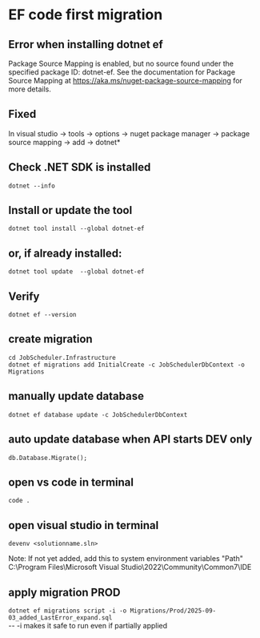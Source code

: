 # EF code first migration

## Error when installing dotnet ef
Package Source Mapping is enabled, but no source found under the specified package ID: dotnet-ef. See the documentation for Package Source Mapping at https://aka.ms/nuget-package-source-mapping for more details.

## Fixed
In visual studio -> tools -> options -> nuget package manager -> package source mapping -> add -> dotnet*

## Check .NET SDK is installed
```dotnet --info```

## Install or update the tool
```dotnet tool install --global dotnet-ef```

## or, if already installed:
```dotnet tool update  --global dotnet-ef```

## Verify
```dotnet ef --version```


## create migration 
```cd JobScheduler.Infrastructure```  
```dotnet ef migrations add InitialCreate -c JobSchedulerDbContext -o Migrations```

## manually update database
```dotnet ef database update -c JobSchedulerDbContext```

## auto update database when API starts DEV only
```db.Database.Migrate();```

## open vs code in terminal
```code .```

## open visual studio in terminal
```devenv <solutionname.sln>```

Note:
If not yet added, add this to system environment variables "Path"  
C:\Program Files\Microsoft Visual Studio\2022\Community\Common7\IDE

## apply migration PROD 
```dotnet ef migrations script -i -o Migrations/Prod/2025-09-03_added_LastError_expand.sql```  
-- -i makes it safe to run even if partially applied

